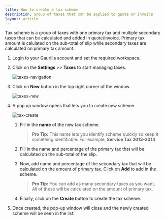 ```yaml
---
title: How to create a tax scheme
description: Group of taxes that can be applied to quote or invoice
layout: article
---
```

Tax scheme is a group of taxes with one primary tax and multiple secondary taxes that can be calculated and added in quote/invoice. Primary tax amount is calulated on the sub-total of slip while secondary taxes are calculated on primary tax amount.

1. Login to your Gaurilla account and set the required workspace.

2. Click on the **Settings** >> **Taxes** to start managing taxes.

	![taxes-navigation]({{site.url}}/images/taxes/taxes-navigation.png)

3. Click on **New** button in the top right corner of the window.

	![taxes-new]({{site.url}}/images/taxes/taxes-new.png)

4. A pop up window opens that lets you to create new scheme.

	![tax-create]({{site.url}}/images/taxes/tax-create.png)

	1. Fill in the **name** of the new tax scheme.

		> **Pro Tip:** This name lets you identify scheme quickly so keep it something identifiable. For example, **Service Tax 2013-2014**.

	2. Fill in the name and percentage of the primary tax that will be calculated on the sub-total of the slip.

	3. Now, add name and percentage of the secondary tax that will be calculated on the amount of primary tax. Click on **Add** to add in the scheme.

		> **Pro Tip:** You can add as many secondary taxes as you want. All of these will be calculated on the amount of primary tax.

	4. Finally, click on the **Create** button to create the tax scheme.

5. Once created, the pop-up window will close and the newly created scheme will be seen in the list.